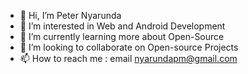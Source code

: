 - 👋 Hi, I’m Peter Nyarunda
- 👀 I’m interested in Web and Android Development
- 🌱 I’m currently learning more about Open-Source
- 💞️ I’m looking to collaborate on Open-source Projects
- 📫 How to reach me : email nyarundapm@gmail.com

<!---
Peter-Nyarunda/Peter-Nyarunda is a ✨ special ✨ repository because its `README.md` (this file) appears on your GitHub profile.
You can click the Preview link to take a look at your changes.
--->
